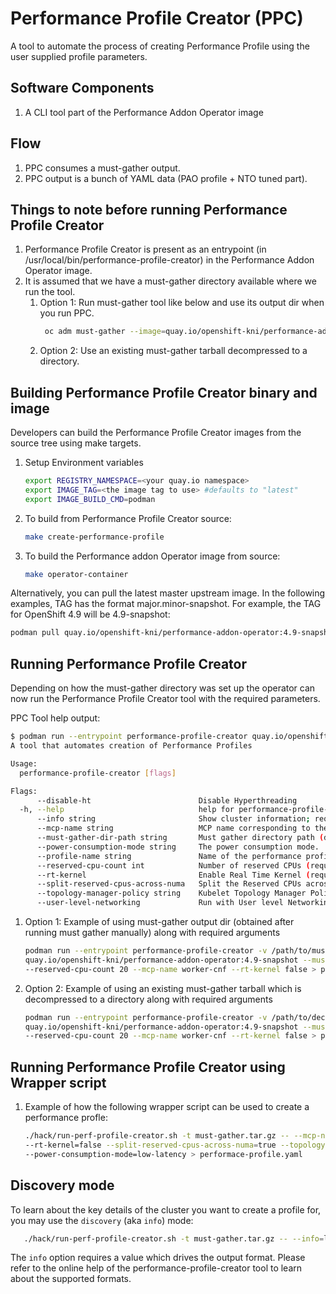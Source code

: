 # Performance Profile Creator (PPC)
A tool to automate the process of creating Performance Profile using the user supplied profile parameters.

## Software Components
1. A CLI tool part of the Performance Addon Operator image

## Flow
1. PPC consumes a must-gather output.
1. PPC output is a bunch of YAML data (PAO profile + NTO tuned part).

## Things to note before running Performance Profile Creator
1. Performance Profile Creator is present as an entrypoint (in /usr/local/bin/performance-profile-creator) in the Performance Addon Operator image.
1. It is assumed that we have a must-gather directory available where we run the tool.
    1. Option 1: Run must-gather tool like below and use its output dir when you run PPC.
       ```bash
        oc adm must-gather --image=quay.io/openshift-kni/performance-addon-operator-must-gather:4.9-snapshot --dest-dir=<dir>
       ```
    1. Option 2: Use an existing must-gather tarball decompressed to a directory.

## Building Performance Profile Creator binary and image
Developers can build the Performance Profile Creator images from the source tree using make targets.
 1. Setup Environment variables
    ```bash
    export REGISTRY_NAMESPACE=<your quay.io namespace>
    export IMAGE_TAG=<the image tag to use> #defaults to "latest"
    export IMAGE_BUILD_CMD=podman
    ```
1. To build from Performance Profile Creator source:
   ```bash
   make create-performance-profile
   ```
1. To build the Performance addon Operator image from source:
   ```bash
   make operator-container
   ```
Alternatively, you can pull the latest master upstream image.  In the following examples, TAG has the format major.minor-snapshot. For example, the TAG for OpenShift 4.9 will be 4.9-snapshot:

```bash
podman pull quay.io/openshift-kni/performance-addon-operator:4.9-snapshot
```

## Running Performance Profile Creator
Depending on how the must-gather directory was set up the operator can now run the Performance Profile Creator tool with the required parameters.

PPC Tool help output:
```bash
$ podman run --entrypoint performance-profile-creator quay.io/openshift-kni/performance-addon-operator:4.9-snapshot -h
A tool that automates creation of Performance Profiles

Usage:
  performance-profile-creator [flags]

Flags:
      --disable-ht                        Disable Hyperthreading
  -h, --help                              help for performance-profile-creator
      --info string                       Show cluster information; requires --must-gather-dir-path, ignore the other arguments. [Valid values: log, json] (default "log")
      --mcp-name string                   MCP name corresponding to the target machines (required)
      --must-gather-dir-path string       Must gather directory path (default "must-gather")
      --power-consumption-mode string     The power consumption mode.  [Valid values: default, low-latency, ultra-low-latency] (default "default")
      --profile-name string               Name of the performance profile to be created (default "performance")
      --reserved-cpu-count int            Number of reserved CPUs (required)
      --rt-kernel                         Enable Real Time Kernel (required)
      --split-reserved-cpus-across-numa   Split the Reserved CPUs across NUMA nodes
      --topology-manager-policy string    Kubelet Topology Manager Policy of the performance profile to be created. [Valid values: single-numa-node, best-effort, restricted] (default "restricted")
      --user-level-networking             Run with User level Networking(DPDK) enabled
```

1. Option 1: Example of using must-gather output dir (obtained after running must gather manually) along with required arguments
   ```bash
   podman run --entrypoint performance-profile-creator -v /path/to/must-gather-output:/must-gather:z \
   quay.io/openshift-kni/performance-addon-operator:4.9-snapshot --must-gather-dir-path /must-gather \
   --reserved-cpu-count 20 --mcp-name worker-cnf --rt-kernel false > performance-profile.yaml
   ```
1. Option 2: Example of using an existing must-gather tarball which is decompressed to a directory along with required arguments
   ```bash
   podman run --entrypoint performance-profile-creator -v /path/to/decompressed-tarball:/must-gather:z \
   quay.io/openshift-kni/performance-addon-operator:4.9-snapshot --must-gather-dir-path /must-gather \
   --reserved-cpu-count 20 --mcp-name worker-cnf --rt-kernel false > performance-profile.yaml
    ```

## Running Performance Profile Creator using Wrapper script

1. Example of how the following wrapper script can be used to create a performance profle:
   ```bash
   ./hack/run-perf-profile-creator.sh -t must-gather.tar.gz -- --mcp-name=worker-cnf --reserved-cpu-count=20 \
   --rt-kernel=false --split-reserved-cpus-across-numa=true --topology-manager-policy=restricted \
   --power-consumption-mode=low-latency > performace-profile.yaml
   ```

## Discovery mode

To learn about the key details of the cluster you want to create a profile for, you may use the `discovery` (aka `info`) mode:
```bash
   ./hack/run-perf-profile-creator.sh -t must-gather.tar.gz -- --info=log

```

The `info` option requires a value which drives the output format. Please refer to the online help of the performance-profile-creator
tool to learn about the supported formats.
